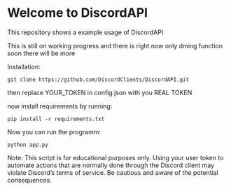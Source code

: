 # Welcome to DiscordAPI

This repository shows a example usage of DiscordAPI

This is still on working progress and there is right now only dming function soon there will be more

Installation:
```
git clone https://github.com/DiscordClients/DiscordAPI.git
```

then replace YOUR_TOKEN in config.json with you REAL TOKEN

now install requirements by running:
```
pip install -r requirements.txt
```

Now you can run the programm:
```
python app.py
```

Note: This script is for educational purposes only. Using your user token to automate actions that are normally done through the Discord client may violate Discord’s terms of service. Be cautious and aware of the potential consequences.
